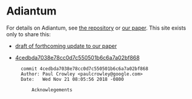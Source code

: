 # Adiantum

For details on Adiantum, see [the repository](https://github.com/google/adiantum/)
or [our paper](https://eprint.iacr.org/2018/720). This site exists only to share this:

- [draft of forthcoming update to our paper](adiantum-draft.pdf)
- [4cedbda7038e78cc0d7c550501b6c6a7a02bf868](https://github.com/google/adiantum/commit/4cedbda7038e78cc0d7c550501b6c6a7a02bf868)

        commit 4cedbda7038e78cc0d7c550501b6c6a7a02bf868
        Author: Paul Crowley <paulcrowley@google.com>
        Date:   Wed Nov 21 08:05:56 2018 -0800

            Acknowlegements
